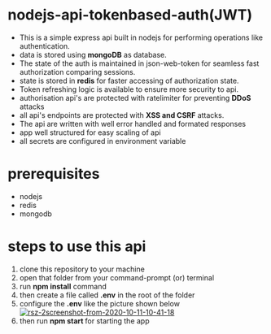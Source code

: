 <h1>nodejs-api-tokenbased-auth(JWT)</h1>


<ul>
  <li>This is a simple express api built in nodejs for performing operations like authentication.</li>
  <li>data is stored using <strong>mongoDB</strong> as  database.
  <li>The state of the auth is maintained in json-web-token for seamless fast authorization comparing sessions.</li>
  <li>state is stored in <strong>redis</strong> for faster accessing of authorization state.</li>
  <li>Token refreshing logic is available to ensure more security to api.</li>
  <li>authorisation api's are protected with ratelimiter for preventing <strong>DDoS</strong> attacks</li>
  <li>all api's endpoints are protected with <strong>XSS and CSRF</strong> attacks.</li>
  <li>The api are written with well error handled and formated responses</li>
  <li>app well structured for easy scaling of api</li>
  <li>all secrets are configured in environment variable</li>
</ul>

<h1>prerequisites</h1>

<ul>
  <li>nodejs</li>
  <li>redis</li>
  <li>mongodb</li>
</ul>

<a><h1>steps to use this api</h1></a>

<ol>
  <li>clone this repository to your machine</li>
  <li>open that folder from your command-prompt (or) terminal</li>
  <li>run <strong>npm install</strong> command</li>
  <li>then create a file called <strong>.env</strong> in the root of the folder</li>
    <li>configure the <strong>.env</strong> like the picture shown below</li>
    <a href="https://imgbb.com/"><img src="https://i.ibb.co/yWprtS1/rsz-2screenshot-from-2020-10-11-10-41-18.png" alt="rsz-2screenshot-from-2020-10-11-10-41-18" border="0"></a>
    <li>then run  <strong>npm start </strong> for starting the app</li>
</ol>
